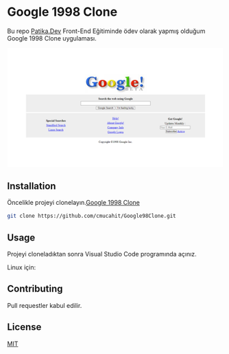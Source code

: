 # Google 1998 Clone

Bu repo [Patika.Dev](https://www.patika.dev) Front-End Eğitiminde ödev olarak yapmış olduğum Google 1998 Clone uygulaması.

![github](img/google1998Image.PNG)

## Installation
Öncelikle projeyi clonelayın.[Google 1998 Clone](https://github.com/cmucahit/Google98Clone.git)


```bash
git clone https://github.com/cmucahit/Google98Clone.git
```

## Usage

Projeyi cloneladıktan sonra Visual Studio Code programında açınız.

Linux için:


## Contributing

Pull requestler kabul edilir.

## License

[MIT](https://choosealicense.com/licenses/mit/)
